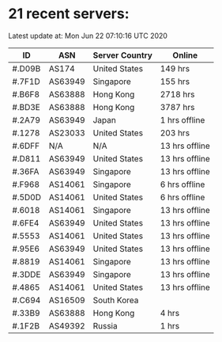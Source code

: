 # 21 recent servers:

Latest update at: Mon Jun 22 07:10:16 UTC 2020

| ID | ASN | Server Country | Online |
| -- | --- | -------------- | ------ |
| #.D09B | AS174 | United States | 149 hrs |
| #.7F1D | AS63949 | Singapore | 155 hrs |
| #.B6F8 | AS63888 | Hong Kong | 2718 hrs |
| #.BD3E | AS63888 | Hong Kong | 3787 hrs |
| #.2A79 | AS63949 | Japan | 1 hrs offline |
| #.1278 | AS23033 | United States | 203 hrs |
| #.6DFF | N/A | N/A | 13 hrs offline |
| #.D811 | AS63949 | United States | 13 hrs offline |
| #.36FA | AS63949 | Singapore | 13 hrs offline |
| #.F968 | AS14061 | Singapore | 6 hrs offline |
| #.5D0D | AS14061 | United States | 6 hrs offline |
| #.6018 | AS14061 | Singapore | 13 hrs offline |
| #.6FE4 | AS63949 | United States | 13 hrs offline |
| #.5553 | AS14061 | United States | 13 hrs offline |
| #.95E6 | AS63949 | United States | 13 hrs offline |
| #.8819 | AS14061 | Singapore | 13 hrs offline |
| #.3DDE | AS63949 | Singapore | 13 hrs offline |
| #.4865 | AS14061 | United States | 13 hrs offline |
| #.C694 | AS16509 | South Korea | |
| #.33B9 | AS63888 | Hong Kong | 4 hrs |
| #.1F2B | AS49392 | Russia | 1 hrs |


